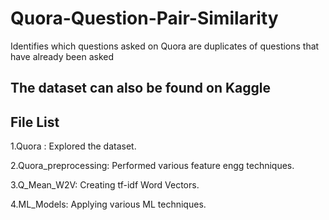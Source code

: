 # Quora-Question-Pair-Similarity
Identifies which questions asked on Quora are duplicates of questions that have already been asked

## The dataset can also be found on Kaggle

## File List

1.Quora : Explored the dataset.

2.Quora_preprocessing: Performed various feature engg techniques.

3.Q_Mean_W2V: Creating tf-idf Word Vectors.

4.ML_Models: Applying various ML techniques.
